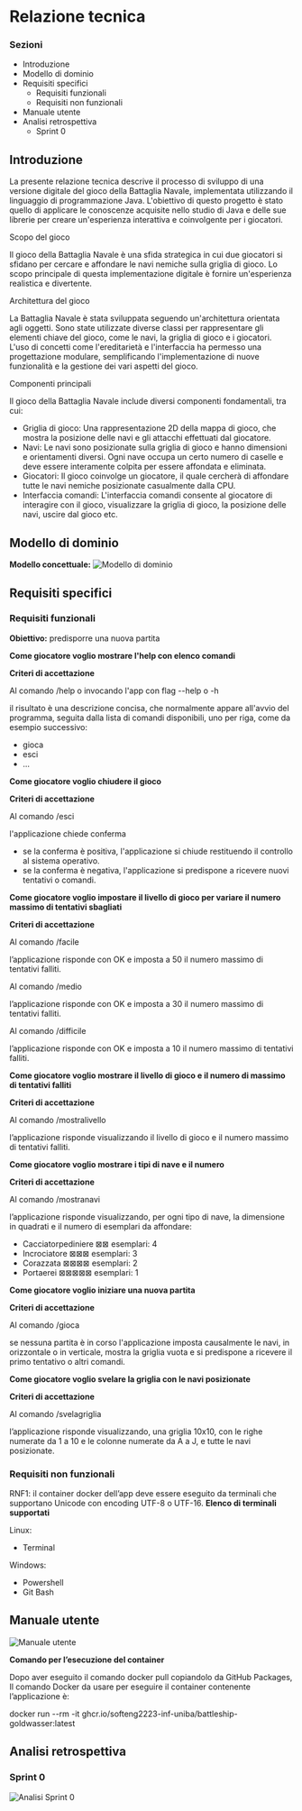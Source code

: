 # Relazione tecnica

### Sezioni

- Introduzione
- Modello di dominio
- Requisiti specifici
  - Requisiti funzionali
  - Requisiti non funzionali
- Manuale utente
- Analisi retrospettiva
  - Sprint 0

## Introduzione

La presente relazione tecnica descrive il processo di sviluppo di una versione digitale del gioco della Battaglia Navale, implementata utilizzando il linguaggio di programmazione Java. L'obiettivo di questo progetto è stato quello di applicare le conoscenze acquisite nello studio di Java e delle sue librerie per creare un'esperienza interattiva e coinvolgente per i giocatori.

Scopo del gioco

Il gioco della Battaglia Navale è una sfida strategica in cui due giocatori si sfidano per cercare e affondare le navi nemiche sulla griglia di gioco. Lo scopo principale di questa implementazione digitale è fornire un'esperienza realistica e divertente.

Architettura del gioco

La Battaglia Navale è stata sviluppata seguendo un'architettura orientata agli oggetti. Sono state utilizzate diverse classi per rappresentare gli elementi chiave del gioco, come le navi, la griglia di gioco e i giocatori. L'uso di concetti come l'ereditarietà e l'interfaccia ha permesso una progettazione modulare, semplificando l'implementazione di nuove funzionalità e la gestione dei vari aspetti del gioco.

Componenti principali

Il gioco della Battaglia Navale include diversi componenti fondamentali, tra cui:

- Griglia di gioco: Una rappresentazione 2D della mappa di gioco, che mostra la posizione delle navi e gli attacchi effettuati dal giocatore.
- Navi: Le navi sono posizionate sulla griglia di gioco e hanno dimensioni e orientamenti diversi. Ogni nave occupa un certo numero di caselle e deve essere interamente colpita per essere affondata e eliminata.
- Giocatori: Il gioco coinvolge un giocatore, il quale cercherà di affondare tutte le navi nemiche posizionate casualmente dalla CPU.
- Interfaccia comandi: L'interfaccia comandi consente al giocatore di interagire con il gioco, visualizzare la griglia di gioco, la posizione delle navi, uscire dal gioco etc.

## Modello di dominio

**Modello concettuale:**
![Modello di dominio](./img/ModelloDiDominio.png)

## Requisiti specifici

### Requisiti funzionali

**Obiettivo:** predisporre una nuova partita

**Come giocatore voglio mostrare l'help con elenco comandi**

**Criteri di accettazione**

Al comando /help o invocando l'app con flag --help o -h

il risultato è una descrizione concisa, che normalmente appare all'avvio del programma, seguita dalla lista di comandi disponibili, uno per riga, come da esempio successivo:

- gioca
- esci
- ...

**Come giocatore voglio chiudere il gioco**

**Criteri di accettazione**

Al comando /esci

l'applicazione chiede conferma

- se la conferma è positiva, l'applicazione si chiude restituendo il controllo al sistema operativo.
- se la conferma è negativa, l'applicazione si predispone a ricevere nuovi tentativi o comandi.

**Come giocatore voglio impostare il livello di gioco per variare il numero massimo di tentativi sbagliati**

**Criteri di accettazione**

Al comando /facile 

l’applicazione risponde con OK e imposta a 50 il numero massimo di tentativi falliti.

Al comando /medio

l’applicazione risponde con OK e imposta a 30 il numero massimo di tentativi falliti.

Al comando /difficile

l’applicazione risponde con OK e imposta a 10 il numero massimo di tentativi falliti.

**Come giocatore voglio mostrare il livello di gioco e il numero di massimo di tentativi falliti**

**Criteri di accettazione**

Al comando /mostralivello

l’applicazione risponde visualizzando il livello di gioco e il numero massimo di tentativi falliti.

**Come giocatore voglio mostrare i tipi di nave e il numero**

**Criteri di accettazione**

Al comando /mostranavi

l’applicazione risponde visualizzando, per ogni tipo di nave, la dimensione in quadrati e il numero di esemplari da affondare:

-  	Cacciatorpediniere 	⊠⊠         esemplari: 4
-	Incrociatore 		⊠⊠⊠       esemplari: 3
-	Corazzata 		    ⊠⊠⊠⊠ 	 esemplari: 2
-	Portaerei  		    ⊠⊠⊠⊠⊠ 	esemplari: 1

**Come giocatore voglio iniziare una nuova partita**

**Criteri di accettazione**

Al comando /gioca

se nessuna partita è in corso l'applicazione imposta causalmente le navi, in orizzontale o in verticale, mostra la griglia vuota e si predispone a ricevere il primo tentativo o altri comandi.

**Come giocatore voglio svelare la griglia con le navi posizionate**

**Criteri di accettazione**

Al comando /svelagriglia

l’applicazione risponde visualizzando, una griglia 10x10, con le righe numerate da 1 a 10 e le colonne numerate da A a J, e tutte le navi posizionate.

### Requisiti non funzionali

RNF1: il container docker dell’app deve essere eseguito da terminali che supportano Unicode con encoding UTF-8 o UTF-16.
**Elenco di terminali supportati**

Linux:

- Terminal

Windows:

- Powershell
- Git Bash

## Manuale utente

![Manuale utente](./img/ManualeUtente.png)

**Comando per l’esecuzione del container**

Dopo aver eseguito il comando docker pull copiandolo da GitHub Packages, Il comando Docker da usare per eseguire il container contenente l’applicazione è:

docker run --rm -it ghcr.io/softeng2223-inf-uniba/battleship-goldwasser:latest

## Analisi retrospettiva

### Sprint 0

![Analisi Sprint 0](./img/AnalisiSprint0.png)

